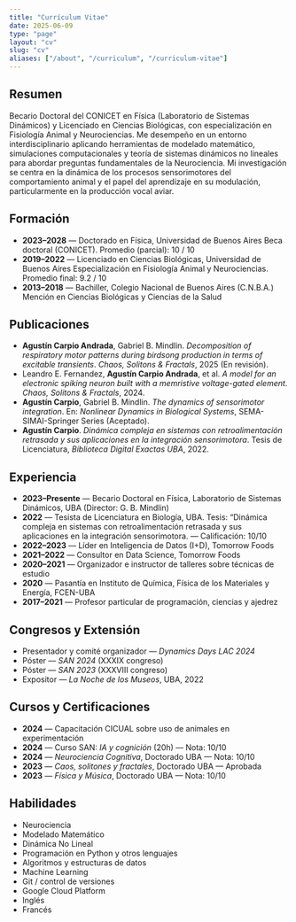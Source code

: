 ```yaml
---
title: "Currículum Vitae"
date: 2025-06-09
type: "page"
layout: "cv"
slug: "cv"
aliases: ["/about", "/curriculum", "/curriculum-vitae"]
---
```


## Resumen

Becario Doctoral del CONICET en Física (Laboratorio de Sistemas Dinámicos) y Licenciado en Ciencias Biológicas, con especialización en Fisiología Animal y Neurociencias. Me desempeño en un entorno interdisciplinario aplicando herramientas de modelado matemático, simulaciones computacionales y teoría de sistemas dinámicos no lineales para abordar preguntas fundamentales de la Neurociencia. Mi investigación se centra en la dinámica de los procesos sensorimotores del comportamiento animal y el papel del aprendizaje en su modulación, particularmente en la producción vocal aviar.

## Formación

- **2023–2028** — Doctorado en Física, Universidad de Buenos Aires
  Beca doctoral (CONICET). Promedio (parcial): 10 / 10
- **2019–2022** — Licenciado en Ciencias Biológicas, Universidad de Buenos Aires
  Especialización en Fisiología Animal y Neurociencias. Promedio final: 9.2 / 10
- **2013–2018** — Bachiller, Colegio Nacional de Buenos Aires (C.N.B.A.)
  Mención en Ciencias Biológicas y Ciencias de la Salud

## Publicaciones

- **Agustín Carpio Andrada**, Gabriel B. Mindlin. *Decomposition of respiratory motor patterns during birdsong production in terms of excitable transients*. *Chaos, Solitons & Fractals*, 2025 (En revisión).
- Leandro E. Fernandez, **Agustín Carpio Andrada**, et al. *A model for an electronic spiking neuron built with a memristive voltage-gated element*. *Chaos, Solitons & Fractals*, 2024.
- **Agustín Carpio**, Gabriel B. Mindlin. *The dynamics of sensorimotor integration*. En: *Nonlinear Dynamics in Biological Systems*, SEMA-SIMAI-Springer Series (Aceptado).
- **Agustín Carpio**. *Dinámica compleja en sistemas con retroalimentación retrasada y sus aplicaciones en la integración sensorimotora*. Tesis de Licenciatura, *Biblioteca Digital Exactas UBA*, 2022.

## Experiencia

- **2023–Presente** — Becario Doctoral en Física, Laboratorio de Sistemas Dinámicos, UBA (Director: G. B. Mindlin)
- **2022** — Tesista de Licenciatura en Biología, UBA.
  Tesis: “Dinámica compleja en sistemas con retroalimentación retrasada y sus aplicaciones en la integración sensorimotora. — Calificación: 10/10
- **2022–2023** — Líder en Inteligencia de Datos (I+D), Tomorrow Foods
- **2021–2022** — Consultor en Data Science, Tomorrow Foods
- **2020–2021** — Organizador e instructor de talleres sobre técnicas de estudio
- **2020** — Pasantía en Instituto de Química, Física de los Materiales y Energía, FCEN-UBA
- **2017–2021** — Profesor particular de programación, ciencias y ajedrez

## Congresos y Extensión

- Presentador y comité organizador — *Dynamics Days LAC 2024*
- Póster — *SAN 2024* (XXXIX congreso)
- Póster — *SAN 2023* (XXXVIII congreso)
- Expositor — *La Noche de los Museos*, UBA, 2022

## Cursos y Certificaciones

- **2024** — Capacitación CICUAL sobre uso de animales en experimentación
- **2024** — Curso SAN: *IA y cognición* (20h) — Nota: 10/10
- **2024** — *Neurociencia Cognitiva*, Doctorado UBA — Nota: 10/10
- **2023** — *Caos, solitones y fractales*, Doctorado UBA — Aprobada
- **2023** — *Física y Música*, Doctorado UBA — Nota: 10/10

## Habilidades

- Neurociencia
- Modelado Matemático
- Dinámica No Lineal
- Programación en Python y otros lenguajes
- Algoritmos y estructuras de datos
- Machine Learning
- Git / control de versiones
- Google Cloud Platform
- Inglés
- Francés


<!--
English version (to be written soon):

## Summary

...

-->

